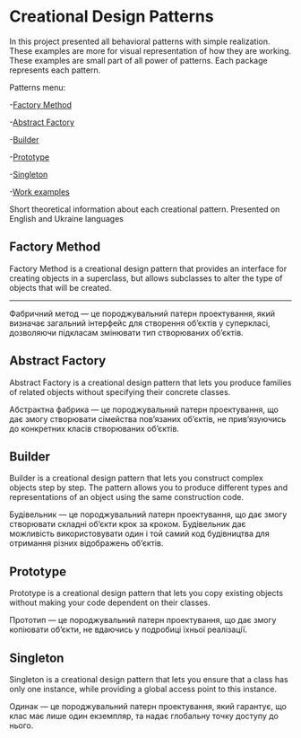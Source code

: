 # Creational Design Patterns

In this project presented all behavioral patterns with simple realization.
These examples are more for visual representation of how they are working.
These examples are small part of all power of patterns.
Each package represents each pattern.

Patterns menu:

-[Factory Method](src/main/java/factory)

-[Abstract Factory](src/main/java/abstract_factory)

-[Builder](src/main/java/builder)

-[Prototype](src/main/java/prototype)

-[Singleton](src/main/java/singletone)

-[Work examples](docs/images)


Short theoretical information about each creational pattern.
Presented on English and Ukraine languages

Factory Method
-

Factory Method is a creational design pattern that provides an interface for creating objects 
in a superclass, but allows subclasses to alter the type of objects that will be created.

___

Фабричний метод — це породжувальний патерн проектування, 
який визначає загальний інтерфейс для створення об’єктів у суперкласі, 
дозволяючи підкласам змінювати тип створюваних об’єктів.

## Abstract Factory


Abstract Factory is a creational design pattern
that lets you produce families of related objects 
without specifying their concrete classes.

Абстрактна фабрика — це породжувальний патерн проектування,
що дає змогу створювати сімейства пов’язаних об’єктів, 
не прив’язуючись до конкретних класів створюваних об’єктів.

Builder
-

Builder is a creational design pattern that lets you construct complex objects step by step.
The pattern allows you to produce different types and representations of an object using the same 
construction code.

Будівельник — це породжувальний патерн проектування,
що дає змогу створювати складні об’єкти крок за кроком. 
Будівельник дає можливість використовувати один і 
той самий код будівництва для отримання різних відображень об’єктів.

Prototype
-

Prototype is a creational design pattern that lets you copy existing objects 
without making your code dependent on their classes.

Прототип — це породжувальний патерн проектування, 
що дає змогу копіювати об’єкти, не вдаючись у подробиці їхньої реалізації.

Singleton
-

Singleton is a creational design pattern that lets 
you ensure that a class has only one instance, 
while providing a global access point to this instance.

Одинак — це породжувальний патерн проектування, 
який гарантує, що клас має лише один екземпляр,
та надає глобальну точку доступу до нього.